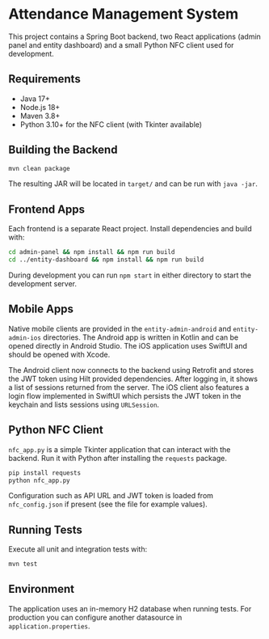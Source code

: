 # Attendance Management System

This project contains a Spring Boot backend, two React applications (admin panel and entity dashboard) and a small Python NFC client used for development.

## Requirements

- Java 17+
- Node.js 18+
- Maven 3.8+
- Python 3.10+ for the NFC client (with Tkinter available)

## Building the Backend

```bash
mvn clean package
```

The resulting JAR will be located in `target/` and can be run with `java -jar`.

## Frontend Apps

Each frontend is a separate React project. Install dependencies and build with:

```bash
cd admin-panel && npm install && npm run build
cd ../entity-dashboard && npm install && npm run build
```

During development you can run `npm start` in either directory to start the development server.

## Mobile Apps

Native mobile clients are provided in the `entity-admin-android` and `entity-admin-ios` directories.
The Android app is written in Kotlin and can be opened directly in Android Studio.
The iOS application uses SwiftUI and should be opened with Xcode.

The Android client now connects to the backend using Retrofit and stores the JWT token using Hilt provided dependencies. After logging in, it shows a list of sessions returned from the server.
The iOS client also features a login flow implemented in SwiftUI which persists the JWT token in the keychain and lists sessions using `URLSession`.

## Python NFC Client

`nfc_app.py` is a simple Tkinter application that can interact with the backend. Run it with Python after installing the `requests` package.

```bash
pip install requests
python nfc_app.py
```

Configuration such as API URL and JWT token is loaded from `nfc_config.json` if present (see the file for example values).

## Running Tests

Execute all unit and integration tests with:

```bash
mvn test
```

## Environment

The application uses an in-memory H2 database when running tests. For production you can configure another datasource in `application.properties`.
